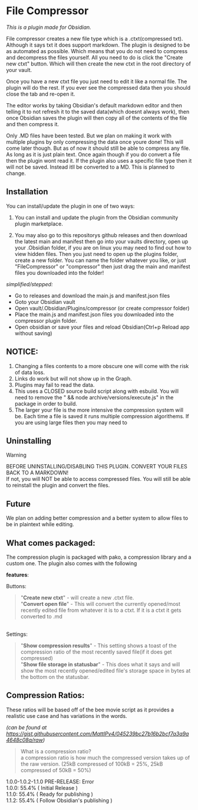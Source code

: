 # File Compressor
<i>This is a plugin made for Obsidian.</i>

File compressor creates a new file type which is a .ctxt(compressed txt). Although it says txt it does support markdown. The plugin is designed to be as automated as possible. Which means that you do not need to compress and decompress the files yourself. All you need to do is click the "Create new ctxt" button. Which will then create the new ctxt in the root directory of your vault.

Once you have a new ctxt file you just need to edit it like a normal file. The plugin will do the rest. If you ever see the compressed data then you should close the tab and re-open it.

The editor works by taking Obsidian's default markdown editor and then telling it to not refresh it to the saved data(which doesnt always work), then once Obsidian saves the plugin will then copy all of the contents of the file and then compress it.

Only .MD files have been tested. But we plan on making it work with multiple plugins by only compressing the data once youre done! This will come later though. But as of now it should still be able to compress any file. As long as it is just plain text. Once again though if you do convert a file then the plugin wont read it. If the plugin also uses a specific file type then it will not be saved. Instead itll be converted to a MD. This is planned to change.

## Installation
You can install/update the plugin in one of two ways:

1. You can install and update the plugin from the Obsidian community plugin marketplace.

2. You may also go to this repositorys github releases and then download the latest main and manifest then go into your vaults directory, open up your .Obsidian folder, if you are on linux you may need to find out how to view hidden files. Then you just need to open up the plugins folder, create a new folder. You can name the folder whatever you like, or just "FileCompressor" or "compressor" then just drag the main and manifest files you downloaded into the folder!

*simplified/stepped:*
- Go to releases and download the main.js and manifest.json files
- Goto your Obsidian vault
- Open vault/.Obsidian/Plugins/compressor (or create compressor folder)
- Place the main.js and manifest.json files you downloaded into the compressor plugin folder.
- Open obsidian or save your files and reload Obsidian(Ctrl+p Reload app without saving)


## NOTICE:
1. Changing a files contents to a more obscure one will come with the risk of data loss.
2. Links do work but will not show up in the Graph.
3. Plugins may fail to read the data.
4. This uses a CLOSED source build script along with esbuild. You will need to remove the " && node archive/versions/execute.js" in the package in order to build.
5. The larger your file is the more intensive the compression system will be. Each time a file is saved it runs multiple compression algorithems. If you are using large files then you may need to 

## Uninstalling
>[!WARNING]
>BEFORE UNINSTALLING/DISABLING THIS PLUGIN. CONVERT YOUR FILES BACK TO A MARKDOWN!<br>
If not, you will NOT be able to access compressed files. You will still be able to reinstall the plugin and convert the files.

## Future
We plan on adding better compression and a better system to allow files to be in plaintext while editing.

## What comes packaged:
The compression plugin is packaged with pako, a compression library and a custom one. The plugin also comes with the following 

**features**:

Buttons:
> "**Create new ctxt**" - will create a new .ctxt file.<br>
> "**Convert open file**" - This will convert the currently opened/most recently edited file from whatever it is to a ctxt. If it is a ctxt it gets converted to .md

<br>Settings:
> "**Show compression results**" - This setting shows a toast of the compression ratio of the most recently saved file(if it does get compressed)<br>
> "**Show file storage in statusbar**" - This does what it says and will show the most recently opened/edited file's storage space in bytes at the bottom on the statusbar.

## Compression Ratios:
These ratios will be based off of the bee movie script as it provides a realistic use case and has variations in the words.

*(can be found at https://gist.githubusercontent.com/MattIPv4/045239bc27b16b2bcf7a3a9a4648c08a/raw)*

> What is a compression ratio?<br>a compression ratio is how much the compressed version takes up of the raw version. (25kB compressed of 100kB = 25%, 25kB compressed of 50kB = 50%)

1.0.0-1.0.2-1.1.0 PRE-RELEASE: Error<br>
1.0.0: 55.4% ( Initial Release )<br>
1.1.0: 55.4% ( Ready for publishing )<br>
1.1.2: 55.4% ( Follow Obsidian's publishing )<br>